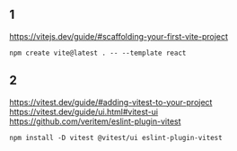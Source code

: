## 1
https://vitejs.dev/guide/#scaffolding-your-first-vite-project
```
npm create vite@latest . -- --template react
```
## 2
https://vitest.dev/guide/#adding-vitest-to-your-project  
https://vitest.dev/guide/ui.html#vitest-ui  
https://github.com/veritem/eslint-plugin-vitest
```
npm install -D vitest @vitest/ui eslint-plugin-vitest

```